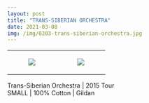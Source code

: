 ```yaml
---
layout: post
title: "TRANS-SIBERIAN ORCHESTRA"
date: 2021-03-08
img: /img/0203-trans-siberian-orchestra.jpg
---
```




<table style="width:100%;"><tr><td style="vertical-align:top;">
      <figure class="tmblr-full" data-orig-height="2048" data-orig-width="1365" data-orig-src="https://concertshirts.netlify.app/shirts/0203/0203-01.jpg"><img src="https://64.media.tumblr.com/1f1348cecffc391b64b9baa208f929ea/47b00b6a3fdf94ad-49/s540x810/2ebaadf438fb2a2f8f27f014f5788900f7fff8a0.jpg" data-orig-height="2048" data-orig-width="1365" data-orig-src="https://concertshirts.netlify.app/shirts/0203/0203-01.jpg"/></figure></td>
    <td style="vertical-align:top;">
      <figure class="tmblr-full" data-orig-height="2048" data-orig-width="1365" data-orig-src="https://concertshirts.netlify.app/shirts/0203/0203-02.jpg"><img src="https://64.media.tumblr.com/8f96fc9a84493e1e52f2d70cc36accbc/47b00b6a3fdf94ad-80/s540x810/935c1188eb0279b4d41fd05da47916d267dc7d21.jpg" data-orig-height="2048" data-orig-width="1365" data-orig-src="https://concertshirts.netlify.app/shirts/0203/0203-02.jpg"/></figure></td>
  </tr></table><p>
  Trans-Siberian Orchestra | 2015 Tour<br/>SMALL | 100% Cotton | Gildan
</p>

